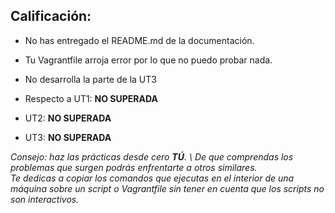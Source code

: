 ## Calificación:

+ No has entregado el README.md de la documentación.
+ Tu Vagrantfile arroja error por lo que no puedo probar nada.
+ No desarrolla la parte de la UT3

+ Respecto a UT1: **NO SUPERADA**
+ UT2: **NO SUPERADA**
+ UT3: **NO SUPERADA**

*Consejo: haz las prácticas desde cero **TÚ**. \ 
De que comprendas los problemas que surgen podrás enfrentarte a otros similares. \
Te dedicas a copiar los comandos que ejecutas en el interior de una máquina sobre un script o Vagrantfile sin tener en cuenta que los scripts no son interactivos.*